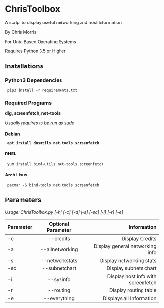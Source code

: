 # ChrisToolbox
A script to display useful networking and host information

By Chris Morris

For Unix-Based Operating Systems

Requires Python 3.5 or Higher


<h2>Installations</h2>

<h3> Python3 Dependencies </h3>

<code> pip3 install -r requirements.txt </code>


<h3>Required Programs</h3>

<b> dig, screenfetch, net-tools </b>

<i>Usually requires to be run as sudo </i>
  
<h4> Debian </h>

<code> apt install dnsutils net-tools screenfetch </code>


<h4> RHEL </h4>

<code> yum install bind-utils net-tools screenfetch </code>

<h4> Arch Linux </h4>

<code> pacman -S bind-tools net-tools screenfetch </code>


<h2> Parameters </h2>
<i> Usage: ChrisToolbox.py [-h] [-c] [-a] [-s] [-sc] [-i] [-r] [-e] </i> <br>

| Parameter     | Optional Parameter| Information  |
| ------------- |:-------------:| -----:|
| -c            | --credits      | Display Credits | <br>
| -a            | --allnetworking| Display general networking info <br>
| -s            | --networkstats | Display networking stats <br>
| -sc           | --subnetchart  | Display subnets chart <br>
| -i            | --sysinfo      | Display host info with screenfetch <br>
| -r            | --routing      | Display routing table <br>
| -e            | --everything   | Displays all Information <br>



